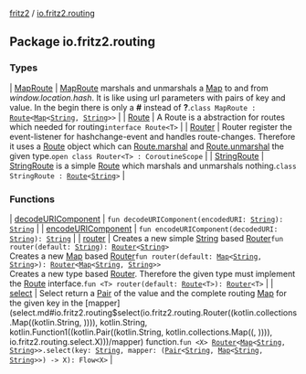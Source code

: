 [fritz2](../index.md) / [io.fritz2.routing](./index.md)

## Package io.fritz2.routing

### Types

| [MapRoute](-map-route/index.md) | [MapRoute](-map-route/index.md) marshals and unmarshals a [Map](https://kotlinlang.org/api/latest/jvm/stdlib/kotlin.collections/-map/index.html) to and from *window.location.hash*. It is like using url parameters with pairs of key and value. In the begin there is only a **#** instead of **?**.`class MapRoute : `[`Route`](-route/index.md)`<`[`Map`](https://kotlinlang.org/api/latest/jvm/stdlib/kotlin.collections/-map/index.html)`<`[`String`](https://kotlinlang.org/api/latest/jvm/stdlib/kotlin/-string/index.html)`, `[`String`](https://kotlinlang.org/api/latest/jvm/stdlib/kotlin/-string/index.html)`>>` |
| [Route](-route/index.md) | A Route is a abstraction for routes which needed for routing`interface Route<T>` |
| [Router](-router/index.md) | Router register the event-listener for hashchange-event and handles route-changes. Therefore it uses a [Route](-route/index.md) object which can [Route.marshal](-route/marshal.md) and [Route.unmarshal](-route/unmarshal.md) the given type.`open class Router<T> : CoroutineScope` |
| [StringRoute](-string-route/index.md) | [StringRoute](-string-route/index.md) is a simple [Route](-route/index.md) which marshals and unmarshals nothing.`class StringRoute : `[`Route`](-route/index.md)`<`[`String`](https://kotlinlang.org/api/latest/jvm/stdlib/kotlin/-string/index.html)`>` |

### Functions

| [decodeURIComponent](decode-u-r-i-component.md) | `fun decodeURIComponent(encodedURI: `[`String`](https://kotlinlang.org/api/latest/jvm/stdlib/kotlin/-string/index.html)`): `[`String`](https://kotlinlang.org/api/latest/jvm/stdlib/kotlin/-string/index.html) |
| [encodeURIComponent](encode-u-r-i-component.md) | `fun encodeURIComponent(decodedURI: `[`String`](https://kotlinlang.org/api/latest/jvm/stdlib/kotlin/-string/index.html)`): `[`String`](https://kotlinlang.org/api/latest/jvm/stdlib/kotlin/-string/index.html) |
| [router](router.md) | Creates a new simple [String](https://kotlinlang.org/api/latest/jvm/stdlib/kotlin/-string/index.html) based [Router](-router/index.md)`fun router(default: `[`String`](https://kotlinlang.org/api/latest/jvm/stdlib/kotlin/-string/index.html)`): `[`Router`](-router/index.md)`<`[`String`](https://kotlinlang.org/api/latest/jvm/stdlib/kotlin/-string/index.html)`>`<br>Creates a new [Map](https://kotlinlang.org/api/latest/jvm/stdlib/kotlin.collections/-map/index.html) based [Router](-router/index.md)`fun router(default: `[`Map`](https://kotlinlang.org/api/latest/jvm/stdlib/kotlin.collections/-map/index.html)`<`[`String`](https://kotlinlang.org/api/latest/jvm/stdlib/kotlin/-string/index.html)`, `[`String`](https://kotlinlang.org/api/latest/jvm/stdlib/kotlin/-string/index.html)`>): `[`Router`](-router/index.md)`<`[`Map`](https://kotlinlang.org/api/latest/jvm/stdlib/kotlin.collections/-map/index.html)`<`[`String`](https://kotlinlang.org/api/latest/jvm/stdlib/kotlin/-string/index.html)`, `[`String`](https://kotlinlang.org/api/latest/jvm/stdlib/kotlin/-string/index.html)`>>`<br>Creates a new type based [Router](-router/index.md). Therefore the given type must implement the [Route](-route/index.md) interface.`fun <T> router(default: `[`Route`](-route/index.md)`<T>): `[`Router`](-router/index.md)`<T>` |
| [select](select.md) | Select return a [Pair](https://kotlinlang.org/api/latest/jvm/stdlib/kotlin/-pair/index.html) of the value and the complete routing [Map](https://kotlinlang.org/api/latest/jvm/stdlib/kotlin.collections/-map/index.html) for the given key in the [mapper](select.md#io.fritz2.routing$select(io.fritz2.routing.Router((kotlin.collections.Map((kotlin.String, )))), kotlin.String, kotlin.Function1((kotlin.Pair((kotlin.String, kotlin.collections.Map((, )))), io.fritz2.routing.select.X)))/mapper) function.`fun <X> `[`Router`](-router/index.md)`<`[`Map`](https://kotlinlang.org/api/latest/jvm/stdlib/kotlin.collections/-map/index.html)`<`[`String`](https://kotlinlang.org/api/latest/jvm/stdlib/kotlin/-string/index.html)`, `[`String`](https://kotlinlang.org/api/latest/jvm/stdlib/kotlin/-string/index.html)`>>.select(key: `[`String`](https://kotlinlang.org/api/latest/jvm/stdlib/kotlin/-string/index.html)`, mapper: (`[`Pair`](https://kotlinlang.org/api/latest/jvm/stdlib/kotlin/-pair/index.html)`<`[`String`](https://kotlinlang.org/api/latest/jvm/stdlib/kotlin/-string/index.html)`, `[`Map`](https://kotlinlang.org/api/latest/jvm/stdlib/kotlin.collections/-map/index.html)`<`[`String`](https://kotlinlang.org/api/latest/jvm/stdlib/kotlin/-string/index.html)`, `[`String`](https://kotlinlang.org/api/latest/jvm/stdlib/kotlin/-string/index.html)`>>) -> X): Flow<X>` |

